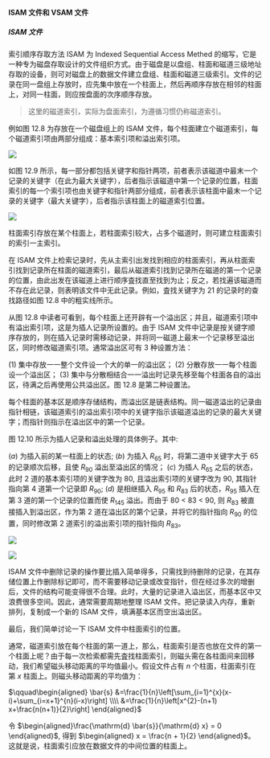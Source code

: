 
#### ISAM 文件和 VSAM 文件

##### ISAM 文件

索引顺序存取方法 ISAM 为 Indexed Sequential Access Methed 的缩写，它是一种专为磁盘存取设计的文件组织方式。由于磁盘是以盘组、柱面和磁道三级地址存取的设备，则可对磁盘上的数据文件建立盘组、柱面和磁道三级索引。文件的记录在同一盘组上存放时，应先集中放在一个柱面上，然后再顺序存放在相邻的柱面上，对同一柱面，则应按盘面的次序顺序存放。

> 这里的磁道索引，实际为盘面索引，为遵循习惯仍称磁道索引。

例如图 12.8 为存放在一个磁盘组上的 ISAM 文件，每个柱面建立个磁道索引，每个磁道索引项由两部分组成：基本索引项和溢出索引项。

![](https://gitee.com/mayundaze/img_bed/raw/master/20200806101456.png)

如图 12.9 所示，每一部分都包括关键字和指针两项，前者表示该磁道中最末一个记录的关键字（在此为最大关键字），后者指示该磁道中第一个记录的位置，柱面索引的每一个索引项也由关键字和指针两部分组成，前者表示该柱面中最末一个记录的关键字（最大关键字），后者指示该柱面上的磁道索引位置。

![](https://gitee.com/mayundaze/img_bed/raw/master/20200806101535.png)

柱面索引存放在某个柱面上，若柱面索引较大，占多个磁道时，则可建立柱面索引的索引一主索引。

在 ISAM 文件上检索记录时，先从主索引出发找到相应的柱面索引，再从柱面索引找到记录所在柱面的磁道索引，最后从磁道索引找到记录所在磁道的第一个记录的位置，由此出发在该磁道上进行顺序査找直至找到为止；反之，若找遍该磁道而不存在此记录，则表明该文件中无此记录。例如，査找关键字为 21 的记录时的查找路径如图 12.8 中的粗实线所示。

从图 12.8 中读者可看到，每个柱面上还开辟有一个溢出区；并且，磁道索引项中有溢出索引项，这是为插人记录所设置的。由于 ISAM 文件中记录是按关键字顺序存放的，则在插入记录时需移动记录，并将同一磁道上最末一个记录移至溢出区，同时修改磁道索引项。通常溢出区可有 3 种设置方法：

$(1)$ 集中存放一一整个文件设一个大的单一的溢出区；
$(2)$ 分散存放一一每个柱面设一个溢出区；
$(3)$ 集中与分散相结合一一溢出时记录先移至每个柱面各自的溢出区，待满之后再使用公共溢出区。图 12.8 是第二种设置法。

每个柱面的基本区是顺序存储结构，而溢出区是链表结构。同一磁道溢出的记录由指针相链，该磁道索引的溢出索引项中的关键字指示该磁道溢出的记录的最大关键字；而指针则指示在溢出区中的第一个记录。

图 12.10 所示为插人记录和溢出处理的具体例子。其中:

$(a)$ 为插入前的某一柱面上的状态; 
$(b)$ 为插入 $R_{65}$ 时，将第二道中关键字大于 65 的记录顺次后移，且使 $R_{90}$ 溢出至溢出区的情况；
$(c)$ 为插人 $R_{65}$ 之后的状态，此时 2 道的基本索引项的关键字改为 80, 且溢出索引项的关键字改为 90, 其指针指向第 4 道第一个记录即 $R_{90}$; 
$(d)$ 是相继插入 $R_{95}$ 和 $R_{83}$ 后的状态，$R_{95}$ 插入在第 3 道的第一个记录的位置而使 $R_{145}$ 溢出。而由于 80 < 83 < 90, 则 $R_{83}$ 被直接插入到溢出区，作为第 2 道在溢出区的第个记录，并将它的指针指向 $R_{90}$ 的位置，同时修改第 2 道索引的溢出索引项的指针指向 $R_{83}$。

![](https://gitee.com/mayundaze/img_bed/raw/master/20200806102143.png)

![](https://gitee.com/mayundaze/img_bed/raw/master/20200806102158.png)

ISAM 文件中删除记录的操作要比插入简单得多，只需找到待删除的记录，在其存储位置上作删除标记即可，而不需要移动记录或改变指针，但在经过多次的增删后，文件的结构可能变得很不合理。此时，大量的记录进入溢出区，而基本区中又浪费很多空间。因此，通常需要周期地整理 ISAM 文件。把记录读入内存，重新排列，复制成一个新的 ISAM 文件，填满基本区而空出溢出区。

最后，我们简单讨论一下 ISAM 文件中柱面索引的位置。

通常，磁道索引放在每个柱面的第一道上，那么，柱面索引是否也放在文件的第一个柱面上呢？由于每一次检索都需先査找柱面索引，则磁头需在各柱面间来回移动，我们希望磁头移动距离的平均值最小。假设文件占有 $n$ 个柱面，柱面索引在第 $x$ 柱面上。则磁头移动距离的平均值为：

$\qquad\begin{aligned} \bar{s} &=\frac{1}{n}\left[\sum_{i=1}^{x}(x-i)+\sum_{i=x+1}^{n}(i-x)\right] \\\\ &=\frac{1}{n}\left[x^{2}-(n+1) x+\frac{n(n+1)}{2}\right] \end{aligned}$

令 $\begin{aligned}\frac{\mathrm{d} \bar{s}}{\mathrm{d} x} = 0 \end{aligned}$, 得到 $\begin{aligned} x = \frac{n + 1}{2} \end{aligned}$。这就是说，柱面索引应放在数据文件的中间位置的柱面上。
